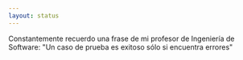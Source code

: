 ```yaml
---
layout: status
---
```

Constantemente recuerdo una frase de mi profesor de Ingeniería de Software: "Un caso de prueba es exitoso sólo si encuentra errores"
